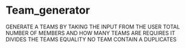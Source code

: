 # Team_generator
GENERATE A TEAMS BY TAKING THE INPUT FROM THE USER TOTAL NUMBER OF MEMBERS AND HOW MANY TEAMS ARE REQUIRES IT DIVIDES THE TEAMS EQUALITY NO TEAM CONTAIN A DUPLICATES
